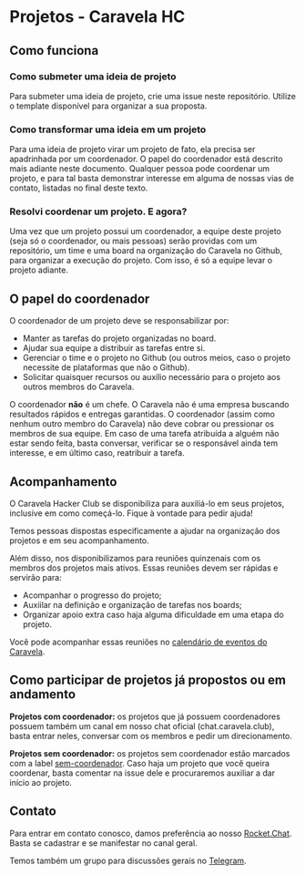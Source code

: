 Projetos - Caravela HC
======================

Como funciona
-------------

### Como submeter uma ideia de projeto

Para submeter uma ideia de projeto, crie uma issue neste repositório. Utilize
o template disponível para organizar a sua proposta.

### Como transformar uma ideia em um projeto

Para uma ideia de projeto virar um projeto de fato, ela precisa ser apadrinhada
por um coordenador. O papel do coordenador está descrito mais adiante neste
documento. Qualquer pessoa pode coordenar um projeto, e para tal basta
demonstrar interesse em alguma de nossas vias de contato, listadas no final
deste texto.

### Resolvi coordenar um projeto. E agora?

Uma vez que um projeto possui um coordenador, a equipe deste projeto (seja só o
coordenador, ou mais pessoas) serão providas com um repositório, um time e uma
board na organização do Caravela no Github, para organizar a execução do
projeto. Com isso, é só a equipe levar o projeto adiante.


O papel do coordenador
----------------------

O coordenador de um projeto deve se responsabilizar por:

- Manter as tarefas do projeto organizadas no board.
- Ajudar sua equipe a distribuir as tarefas entre si.
- Gerenciar o time e o projeto no Github (ou outros meios, caso o projeto
  necessite de plataformas que não o Github).
- Solicitar quaisquer recursos ou auxílio necessário para o projeto aos outros
  membros do Caravela.

O coordenador **não** é um chefe. O Caravela não é uma empresa buscando
resultados rápidos e entregas garantidas. O coordenador (assim como nenhum outro
membro do Caravela) não deve cobrar ou pressionar os membros de sua equipe. Em
caso de uma tarefa atribuída a alguém não estar sendo feita, basta conversar,
verificar se o responsável ainda tem interesse, e em último caso, reatribuir a
tarefa.


Acompanhamento
--------------

O Caravela Hacker Club se disponibiliza para auxiliá-lo em seus projetos,
inclusive em como começá-lo. Fique à vontade para pedir ajuda!

Temos pessoas dispostas especificamente a ajudar na organização dos projetos
e em seu acompanhamento.

Além disso, nos disponibilizamos para reuniões quinzenais com os membros dos projetos
mais ativos. Essas reuniões devem ser rápidas e servirão para:

- Acompanhar o progresso do projeto;
- Auxiilar na definição e organização de tarefas nos boards;
- Organizar apoio extra caso haja alguma dificuldade em uma etapa do projeto.

Você pode acompanhar essas reuniões no [calendário de eventos do
Caravela](https://calendar.google.com/calendar?cid=c3E1b25wNXQwcWxubTZtMnI4cmhwcm9wMXNAZ3JvdXAuY2FsZW5kYXIuZ29vZ2xlLmNvbQ).


Como participar de projetos já propostos ou em andamento
--------------------------------------------------------

**Projetos com coordenador:** os projetos que já possuem coordenadores possuem
também um canal em nosso chat oficial (chat.caravela.club), basta entrar neles,
conversar com os membros e pedir um direcionamento.

**Projetos sem coordenador:** os projetos sem coordenador estão marcados com a
label
[sem-coordenador](https://github.com/caravelahc/projetos/labels/sem-coordenador).
Caso haja um projeto que você queira coordenar, basta comentar na issue dele e
procuraremos auxiliar a dar início ao projeto.


Contato
-------

Para entrar em contato conosco, damos preferência ao nosso [Rocket.Chat](https://chat.caravela.club).
Basta se cadastrar e se manifestar no canal geral.

Temos também um grupo para discussões gerais no [Telegram](https://t.me/caravelahc).
